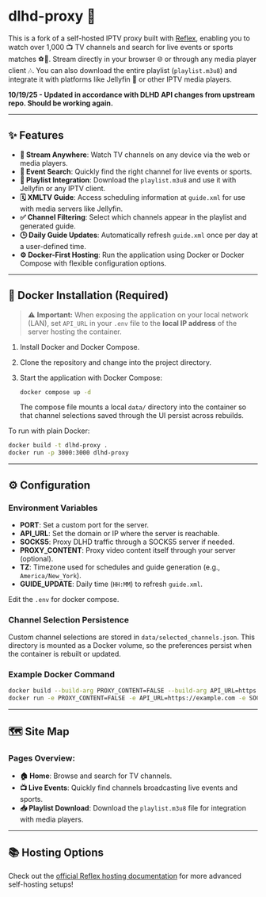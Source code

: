 # dlhd-proxy 🚀

This is a fork of a self-hosted IPTV proxy built with [Reflex](https://reflex.dev), enabling you to watch over 1,000 📺 TV channels and search for live events or sports matches ⚽🏀. Stream directly in your browser 🌐 or through any media player client 🎶. You can also download the entire playlist (`playlist.m3u8`) and integrate it with platforms like Jellyfin 🍇 or other IPTV media players.

**10/19/25 - Updated in accordance with DLHD API changes from upstream repo. Should be working again.** 

---

## ✨ Features

- **📱 Stream Anywhere**: Watch TV channels on any device via the web or media players.
- **🔎 Event Search**: Quickly find the right channel for live events or sports.
- **📄 Playlist Integration**: Download the `playlist.m3u8` and use it with Jellyfin or any IPTV client.
- **🗓️ XMLTV Guide**: Access scheduling information at `guide.xml` for use with media servers like Jellyfin.
- **✅ Channel Filtering**: Select which channels appear in the playlist and generated guide.
- **🕒 Daily Guide Updates**: Automatically refresh `guide.xml` once per day at a user-defined time.
- **⚙️ Docker-First Hosting**: Run the application using Docker or Docker Compose with flexible configuration options.

---

## 🐳 Docker Installation (Required)

> ⚠️ **Important:** When exposing the application on your local network (LAN), set `API_URL` in your `.env` file to the **local IP address** of the server hosting the container.

1. Install Docker and Docker Compose.
2. Clone the repository and change into the project directory.
3. Start the application with Docker Compose:
   ```bash
   docker compose up -d
   ```

   The compose file mounts a local `data/` directory into the container so that
   channel selections saved through the UI persist across rebuilds.

To run with plain Docker:

```bash
docker build -t dlhd-proxy .
docker run -p 3000:3000 dlhd-proxy
```

---

## ⚙️ Configuration

### Environment Variables

- **PORT**: Set a custom port for the server.
- **API_URL**: Set the domain or IP where the server is reachable.
- **SOCKS5**: Proxy DLHD traffic through a SOCKS5 server if needed.
- **PROXY_CONTENT**: Proxy video content itself through your server (optional).
- **TZ**: Timezone used for schedules and guide generation (e.g., `America/New_York`).
- **GUIDE_UPDATE**: Daily time (`HH:MM`) to refresh `guide.xml`.

Edit the `.env` for docker compose.

### Channel Selection Persistence

Custom channel selections are stored in `data/selected_channels.json`. This
directory is mounted as a Docker volume, so the preferences persist when the
container is rebuilt or updated.

### Example Docker Command
```bash
docker build --build-arg PROXY_CONTENT=FALSE --build-arg API_URL=https://example.com --build-arg SOCKS5=user:password@proxy.example.com:1080 -t dlhd-proxy .
docker run -e PROXY_CONTENT=FALSE -e API_URL=https://example.com -e SOCKS5=user:password@proxy.example.com:1080 -p 3000:3000 dlhd-proxy
```

---

## 🗺️ Site Map

### Pages Overview:

- **🏠 Home**: Browse and search for TV channels.
- **📺 Live Events**: Quickly find channels broadcasting live events and sports.
- **📥 Playlist Download**: Download the `playlist.m3u8` file for integration with media players.

---

## 📚 Hosting Options

Check out the [official Reflex hosting documentation](https://reflex.dev/docs/hosting/self-hosting/) for more advanced self-hosting setups!
